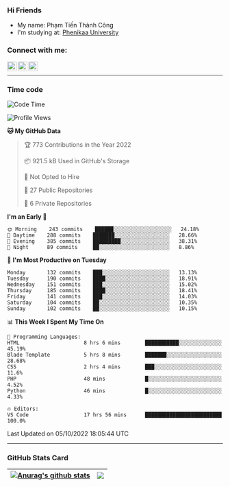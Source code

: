 ### Hi Friends

- My name: Phạm Tiến Thành Công
- I'm studying at: [Phenikaa University]


### Connect with me:
[<img align="left" alt="PhamTienThanhCong | Facebook" width="22px" src="https://upload.wikimedia.org/wikipedia/commons/thumb/1/16/Facebook-icon-1.png/640px-Facebook-icon-1.png" />][facebook]
[<img align="left" alt="PhamTienThanhCong | Zalo" width="22px" src="https://www.anphatpc.com.vn/template/anphat_2020v2/images/icon-zalo.jpg" />][zalo]
[<img align="left" alt="PhamTienThanhCong | LinkedIn" width="22px" src="https://cdn3.iconfinder.com/data/icons/inficons/512/linkedin.png" />][linkedin]

<br />

---

### Time code

<!--START_SECTION:waka-->
![Code Time](http://img.shields.io/badge/Code%20Time-588%20hrs%2035%20mins-blue)

![Profile Views](http://img.shields.io/badge/Profile%20Views-13-blue)

**🐱 My GitHub Data** 

> 🏆 773 Contributions in the Year 2022
 > 
> 📦 921.5 kB Used in GitHub's Storage 
 > 
> 🚫 Not Opted to Hire
 > 
> 📜 27 Public Repositories 
 > 
> 🔑 6 Private Repositories  
 > 
**I'm an Early 🐤** 

```text
🌞 Morning    243 commits    ██████░░░░░░░░░░░░░░░░░░░   24.18% 
🌆 Daytime    288 commits    ███████░░░░░░░░░░░░░░░░░░   28.66% 
🌃 Evening    385 commits    █████████░░░░░░░░░░░░░░░░   38.31% 
🌙 Night      89 commits     ██░░░░░░░░░░░░░░░░░░░░░░░   8.86%

```
📅 **I'm Most Productive on Tuesday** 

```text
Monday       132 commits    ███░░░░░░░░░░░░░░░░░░░░░░   13.13% 
Tuesday      190 commits    ████░░░░░░░░░░░░░░░░░░░░░   18.91% 
Wednesday    151 commits    ███░░░░░░░░░░░░░░░░░░░░░░   15.02% 
Thursday     185 commits    ████░░░░░░░░░░░░░░░░░░░░░   18.41% 
Friday       141 commits    ███░░░░░░░░░░░░░░░░░░░░░░   14.03% 
Saturday     104 commits    ██░░░░░░░░░░░░░░░░░░░░░░░   10.35% 
Sunday       102 commits    ██░░░░░░░░░░░░░░░░░░░░░░░   10.15%

```


📊 **This Week I Spent My Time On** 

```text
💬 Programming Languages: 
HTML                     8 hrs 6 mins        ███████████░░░░░░░░░░░░░░   45.19% 
Blade Template           5 hrs 8 mins        ███████░░░░░░░░░░░░░░░░░░   28.68% 
CSS                      2 hrs 4 mins        ███░░░░░░░░░░░░░░░░░░░░░░   11.6% 
PHP                      48 mins             █░░░░░░░░░░░░░░░░░░░░░░░░   4.52% 
Python                   46 mins             █░░░░░░░░░░░░░░░░░░░░░░░░   4.33%

🔥 Editors: 
VS Code                  17 hrs 56 mins      █████████████████████████   100.0%

```


 Last Updated on 05/10/2022 18:05:44 UTC
<!--END_SECTION:waka-->

---

### GitHub Stats Card

| <a href="https://github.com/phamtienthanhcong"><img align="center" src="https://github-readme-stats.vercel.app/api?username=PhamTienThanhCong&show_icons=true&include_all_commits=true&theme=buefy&hide_border=true&theme=ocean_dark" alt="Anurag's github stats" /></a> | <a href="https://github.com/phamtienthanhcong"><img align="center" src="https://github-readme-stats.vercel.app/api/top-langs/?username=PhamTienThanhCong&layout=compact&theme=buefy&hide_border=true&theme=ocean_dark" /></a> |
| ------------- | ------------- |

[Phenikaa University]: https://phenikaa-uni.edu.vn/vi
[facebook]: https://www.facebook.com/phamtienthanhcong
[linkedin]: https://linkedin.com/in/phamtienthanhcong
[zalo]: https://zalo.me/0396396332
[tiktok]: https://www.tiktok.com/@phamtienthanhcong
[web]: https://github.com/PhamTienThanhCong/web_dev
[min project]: https://github.com/PhamTienThanhCong/Project-Of-Web
[c and cpp]: https://github.com/PhamTienThanhCong/Code_C_and_Cpro
[python]: https://github.com/PhamTienThanhCong/Python_beginer

